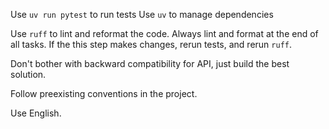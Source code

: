 Use `uv run pytest` to run tests
Use `uv` to manage dependencies

Use `ruff` to lint and reformat the code. Always lint and format at the end of all tasks. If the this step makes changes, rerun tests, and rerun `ruff`.

Don't bother with backward compatibility for API, just build the best solution.

Follow preexisting conventions in the project.

Use English.
